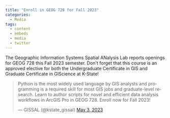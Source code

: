 ```yaml
---
title: "Enroll in GEOG 728 for Fall 2023"
categories:
  - Media
tags:
  - content
  - embeds
  - media
  - twitter
---
```

The Geographic Information Systems Spatial ANalysis Lab reports openings for GEOG 728 this Fall 2023 semester.  Don't forget that this course is an approved elective for both the Undergraduate Certificate in GIS and Graduate Certificate in GIScience at K-State!

<blockquote class="twitter-tweet" data-lang="en"><p lang="en" dir="ltr">Python is the most widely used language by GIS analysts and programming is a required skill for most GIS jobs and graduate-level research. Learn to author scripts for novel and efficient data analysis workflows in ArcGIS Pro in GEOG 728. Enroll now for Fall 2023!</p>&mdash; GISSAL (@kstate_gissal) <a href="[https://twitter.com/kstate_gissal/status/1653742717468278787)">May 3, 2023</a></blockquote>
<script async src="//platform.twitter.com/widgets.js" charset="utf-8"></script>
